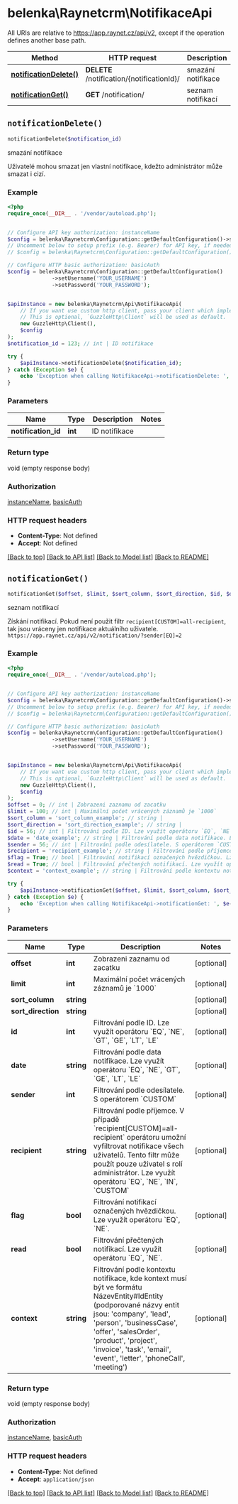 # belenka\Raynetcrm\NotifikaceApi

All URIs are relative to https://app.raynet.cz/api/v2, except if the operation defines another base path.

| Method | HTTP request | Description |
| ------------- | ------------- | ------------- |
| [**notificationDelete()**](NotifikaceApi.md#notificationDelete) | **DELETE** /notification/{notificationId}/ | smazání notifikace |
| [**notificationGet()**](NotifikaceApi.md#notificationGet) | **GET** /notification/ | seznam notifikací |


## `notificationDelete()`

```php
notificationDelete($notification_id)
```

smazání notifikace

Uživatelé mohou smazat jen vlastní notifikace, kdežto administrátor může smazat i cizí.

### Example

```php
<?php
require_once(__DIR__ . '/vendor/autoload.php');


// Configure API key authorization: instanceName
$config = belenka\Raynetcrm\Configuration::getDefaultConfiguration()->setApiKey('X-Instance-Name', 'YOUR_API_KEY');
// Uncomment below to setup prefix (e.g. Bearer) for API key, if needed
// $config = belenka\Raynetcrm\Configuration::getDefaultConfiguration()->setApiKeyPrefix('X-Instance-Name', 'Bearer');

// Configure HTTP basic authorization: basicAuth
$config = belenka\Raynetcrm\Configuration::getDefaultConfiguration()
              ->setUsername('YOUR_USERNAME')
              ->setPassword('YOUR_PASSWORD');


$apiInstance = new belenka\Raynetcrm\Api\NotifikaceApi(
    // If you want use custom http client, pass your client which implements `GuzzleHttp\ClientInterface`.
    // This is optional, `GuzzleHttp\Client` will be used as default.
    new GuzzleHttp\Client(),
    $config
);
$notification_id = 123; // int | ID notifikace

try {
    $apiInstance->notificationDelete($notification_id);
} catch (Exception $e) {
    echo 'Exception when calling NotifikaceApi->notificationDelete: ', $e->getMessage(), PHP_EOL;
}
```

### Parameters

| Name | Type | Description  | Notes |
| ------------- | ------------- | ------------- | ------------- |
| **notification_id** | **int**| ID notifikace | |

### Return type

void (empty response body)

### Authorization

[instanceName](../../README.md#instanceName), [basicAuth](../../README.md#basicAuth)

### HTTP request headers

- **Content-Type**: Not defined
- **Accept**: Not defined

[[Back to top]](#) [[Back to API list]](../../README.md#endpoints)
[[Back to Model list]](../../README.md#models)
[[Back to README]](../../README.md)

## `notificationGet()`

```php
notificationGet($offset, $limit, $sort_column, $sort_direction, $id, $date, $sender, $recipient, $flag, $read, $context)
```

seznam notifikací

Získání notifikací. Pokud není použit filtr `recipient[CUSTOM]=all-recipient`, tak jsou vráceny jen notifikace aktuálního uživatele.  ``` https://app.raynet.cz/api/v2/notification/?sender[EQ]=2 ```

### Example

```php
<?php
require_once(__DIR__ . '/vendor/autoload.php');


// Configure API key authorization: instanceName
$config = belenka\Raynetcrm\Configuration::getDefaultConfiguration()->setApiKey('X-Instance-Name', 'YOUR_API_KEY');
// Uncomment below to setup prefix (e.g. Bearer) for API key, if needed
// $config = belenka\Raynetcrm\Configuration::getDefaultConfiguration()->setApiKeyPrefix('X-Instance-Name', 'Bearer');

// Configure HTTP basic authorization: basicAuth
$config = belenka\Raynetcrm\Configuration::getDefaultConfiguration()
              ->setUsername('YOUR_USERNAME')
              ->setPassword('YOUR_PASSWORD');


$apiInstance = new belenka\Raynetcrm\Api\NotifikaceApi(
    // If you want use custom http client, pass your client which implements `GuzzleHttp\ClientInterface`.
    // This is optional, `GuzzleHttp\Client` will be used as default.
    new GuzzleHttp\Client(),
    $config
);
$offset = 0; // int | Zobrazeni zaznamu od zacatku
$limit = 100; // int | Maximální počet vrácených záznamů je `1000`
$sort_column = 'sort_column_example'; // string | 
$sort_direction = 'sort_direction_example'; // string | 
$id = 56; // int | Filtrování podle ID. Lze využít operátoru `EQ`, `NE`, `GT`, `GE`, `LT`, `LE`
$date = 'date_example'; // string | Filtrování podle data notifikace. Lze využít operátoru `EQ`, `NE`, `GT`, `GE`, `LT`, `LE`
$sender = 56; // int | Filtrování podle odesílatele. S operátorem `CUSTOM`
$recipient = 'recipient_example'; // string | Filtrování podle příjemce. V případě `recipient[CUSTOM]=all-recipient` operátoru umožní vyfiltrovat notifikace všech uživatelů. Tento filtr může použít pouze uživatel s rolí administrátor. Lze využít operátoru `EQ`, `NE`, `IN`, `CUSTOM`
$flag = True; // bool | Filtrování notifikací označených hvězdičkou. Lze využít operátoru `EQ`, `NE`.
$read = True; // bool | Filtrování přečtených notifikací. Lze využít operátoru `EQ`, `NE`.
$context = 'context_example'; // string | Filtrování podle kontextu notifikace, kde kontext musí být ve formátu NázevEntity#IdEntity (podporované názvy entit jsou: 'company', 'lead', 'person', 'businessCase', 'offer', 'salesOrder', 'product', 'project', 'invoice', 'task', 'email', 'event', 'letter', 'phoneCall', 'meeting')

try {
    $apiInstance->notificationGet($offset, $limit, $sort_column, $sort_direction, $id, $date, $sender, $recipient, $flag, $read, $context);
} catch (Exception $e) {
    echo 'Exception when calling NotifikaceApi->notificationGet: ', $e->getMessage(), PHP_EOL;
}
```

### Parameters

| Name | Type | Description  | Notes |
| ------------- | ------------- | ------------- | ------------- |
| **offset** | **int**| Zobrazeni zaznamu od zacatku | [optional] |
| **limit** | **int**| Maximální počet vrácených záznamů je &#x60;1000&#x60; | [optional] |
| **sort_column** | **string**|  | [optional] |
| **sort_direction** | **string**|  | [optional] |
| **id** | **int**| Filtrování podle ID. Lze využít operátoru &#x60;EQ&#x60;, &#x60;NE&#x60;, &#x60;GT&#x60;, &#x60;GE&#x60;, &#x60;LT&#x60;, &#x60;LE&#x60; | [optional] |
| **date** | **string**| Filtrování podle data notifikace. Lze využít operátoru &#x60;EQ&#x60;, &#x60;NE&#x60;, &#x60;GT&#x60;, &#x60;GE&#x60;, &#x60;LT&#x60;, &#x60;LE&#x60; | [optional] |
| **sender** | **int**| Filtrování podle odesílatele. S operátorem &#x60;CUSTOM&#x60; | [optional] |
| **recipient** | **string**| Filtrování podle příjemce. V případě &#x60;recipient[CUSTOM]&#x3D;all-recipient&#x60; operátoru umožní vyfiltrovat notifikace všech uživatelů. Tento filtr může použít pouze uživatel s rolí administrátor. Lze využít operátoru &#x60;EQ&#x60;, &#x60;NE&#x60;, &#x60;IN&#x60;, &#x60;CUSTOM&#x60; | [optional] |
| **flag** | **bool**| Filtrování notifikací označených hvězdičkou. Lze využít operátoru &#x60;EQ&#x60;, &#x60;NE&#x60;. | [optional] |
| **read** | **bool**| Filtrování přečtených notifikací. Lze využít operátoru &#x60;EQ&#x60;, &#x60;NE&#x60;. | [optional] |
| **context** | **string**| Filtrování podle kontextu notifikace, kde kontext musí být ve formátu NázevEntity#IdEntity (podporované názvy entit jsou: &#39;company&#39;, &#39;lead&#39;, &#39;person&#39;, &#39;businessCase&#39;, &#39;offer&#39;, &#39;salesOrder&#39;, &#39;product&#39;, &#39;project&#39;, &#39;invoice&#39;, &#39;task&#39;, &#39;email&#39;, &#39;event&#39;, &#39;letter&#39;, &#39;phoneCall&#39;, &#39;meeting&#39;) | [optional] |

### Return type

void (empty response body)

### Authorization

[instanceName](../../README.md#instanceName), [basicAuth](../../README.md#basicAuth)

### HTTP request headers

- **Content-Type**: Not defined
- **Accept**: `application/json`

[[Back to top]](#) [[Back to API list]](../../README.md#endpoints)
[[Back to Model list]](../../README.md#models)
[[Back to README]](../../README.md)

